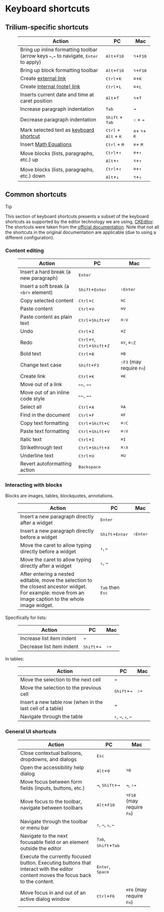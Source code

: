 # Keyboard shortcuts
## Trilium-specific shortcuts

<figure class="table"><table><thead><tr><th>Action</th><th>PC</th><th>Mac</th></tr></thead><tbody><tr><td>Bring up inline formatting toolbar (arrow keys <kbd><span>←</span></kbd>,<kbd><span>→</span></kbd> to navigate, <kbd>Enter</kbd> to apply)</td><td><kbd>Alt</kbd>+<kbd>F10</kbd></td><td><kbd>⌥</kbd>+<kbd>F10</kbd></td></tr><tr><td>Bring up block formatting toolbar</td><td><kbd>Alt</kbd>+<kbd>F10</kbd></td><td><kbd>⌥</kbd>+<kbd>F10</kbd></td></tr><tr><td>Create <a href="Links.md">external link</a></td><td><kbd>Ctrl</kbd>+<kbd>K</kbd></td><td><kbd>⌘</kbd>+<kbd>K</kbd></td></tr><tr><td>Create <a href="Links.md">internal (note) link</a></td><td><kbd>Ctrl</kbd>+<kbd>L</kbd></td><td><kbd>⌘</kbd>+<kbd>L</kbd></td></tr><tr><td>Inserts current date and time at caret position</td><td><kbd>Alt</kbd>+<kbd>T</kbd>&nbsp;</td><td><kbd>⌥</kbd>+<kbd>T</kbd>&nbsp;</td></tr><tr><td>Increase paragraph indentation</td><td><kbd>Tab</kbd></td><td><kbd>⇥</kbd></td></tr><tr><td>Decrease paragraph indentation</td><td><kbd>Shift</kbd> + <kbd>Tab</kbd></td><td><kbd>⇧</kbd> + <kbd>⇥</kbd></td></tr><tr><td>Mark selected text as <a href="Developer-specific%20formatting.md">keyboard shortcut</a></td><td><kbd>Ctrl</kbd> + <kbd>Alt</kbd> + <kbd>K</kbd></td><td><kbd>⌘</kbd>+ <kbd>⌥</kbd>+ <kbd>K</kbd></td></tr><tr><td>Insert&nbsp;<a class="reference-link" href="Math%20Equations.md">Math Equations</a></td><td><kbd>Ctrl</kbd> + <kbd>M</kbd></td><td><kbd>⌘</kbd>+ <kbd>M</kbd></td></tr><tr><td rowspan="2">Move blocks (lists, paragraphs, etc.) up</td><td><kbd>Ctrl</kbd>+<kbd>↑</kbd>&nbsp;</td><td><kbd>⌘</kbd>+<kbd>↑</kbd>&nbsp;</td></tr><tr><td><kbd>Alt</kbd>+<kbd>↑</kbd></td><td><kbd>⌥</kbd>+<kbd>↑</kbd></td></tr><tr><td rowspan="2">Move blocks (lists, paragraphs, etc.) down</td><td><kbd>Ctrl</kbd>+<kbd>↑</kbd></td><td><kbd>⌘</kbd>+<kbd>↑</kbd></td></tr><tr><td><kbd>Alt</kbd>+<kbd>↓</kbd></td><td><kbd>⌥</kbd>+<kbd>↓</kbd></td></tr></tbody></table></figure>

## Common shortcuts

> [!TIP]
> This section of keyboard shortcuts presents a subset of the keyboard shortcuts as supported by the editor technology we are using, <a class="reference-link" href="../../Advanced%20Usage/Technologies%20used/CKEditor.md">CKEditor</a>. The shortcuts were taken from the [official documentation](https://ckeditor.com/docs/ckeditor5/latest/features/accessibility.html#keyboard-shortcuts). Note that not all the shortcuts in the original documentation are applicable (due to using a different configuration).

### Content editing

<figure class="table"><table><thead><tr><th>Action</th><th>PC</th><th>Mac</th></tr></thead><tbody><tr><td>Insert a hard break (a new paragraph)</td><td><kbd>Enter</kbd></td><td>&nbsp;</td></tr><tr><td>Insert a soft break (a <code>&lt;br&gt;</code> element)</td><td><kbd>Shift</kbd>+<kbd>Enter</kbd></td><td><kbd>⇧Enter</kbd></td></tr><tr><td>Copy selected content</td><td><kbd>Ctrl</kbd>+<kbd>C</kbd></td><td><kbd>⌘C</kbd></td></tr><tr><td>Paste content</td><td><kbd>Ctrl</kbd>+<kbd>V</kbd></td><td><kbd>⌘V</kbd></td></tr><tr><td>Paste content as plain text</td><td><kbd>Ctrl</kbd>+<kbd>Shift</kbd>+<kbd>V</kbd></td><td><kbd>⌘⇧V</kbd></td></tr><tr><td>Undo</td><td><kbd>Ctrl</kbd>+<kbd>Z</kbd></td><td><kbd>⌘Z</kbd></td></tr><tr><td>Redo</td><td><kbd>Ctrl</kbd>+<kbd>Y</kbd>, <kbd>Ctrl</kbd>+<kbd>Shift</kbd>+<kbd>Z</kbd></td><td><kbd>⌘Y</kbd>, <kbd>⌘⇧Z</kbd></td></tr><tr><td>Bold text</td><td><kbd>Ctrl</kbd>+<kbd>B</kbd></td><td><kbd>⌘B</kbd></td></tr><tr><td>Change text case</td><td><kbd>Shift</kbd>+<kbd>F3</kbd></td><td><kbd>⇧F3</kbd> (may require <kbd>Fn</kbd>)</td></tr><tr><td>Create link</td><td><kbd>Ctrl</kbd>+<kbd>K</kbd></td><td><kbd>⌘K</kbd></td></tr><tr><td>Move out of a link</td><td><kbd>←←</kbd>, <kbd>→→</kbd></td><td>&nbsp;</td></tr><tr><td>Move out of an inline code style</td><td><kbd>←←</kbd>, <kbd>→→</kbd></td><td>&nbsp;</td></tr><tr><td>Select all</td><td><kbd>Ctrl</kbd>+<kbd>A</kbd></td><td><kbd>⌘A</kbd></td></tr><tr><td>Find in the document</td><td><kbd>Ctrl</kbd>+<kbd>F</kbd></td><td><kbd>⌘F</kbd></td></tr><tr><td>Copy text formatting</td><td><kbd>Ctrl</kbd>+<kbd>Shift</kbd>+<kbd>C</kbd></td><td><kbd>⌘⇧C</kbd></td></tr><tr><td>Paste text formatting</td><td><kbd>Ctrl</kbd>+<kbd>Shift</kbd>+<kbd>V</kbd></td><td><kbd>⌘⇧V</kbd></td></tr><tr><td>Italic text</td><td><kbd>Ctrl</kbd>+<kbd>I</kbd></td><td><kbd>⌘I</kbd></td></tr><tr><td>Strikethrough text</td><td><kbd>Ctrl</kbd>+<kbd>Shift</kbd>+<kbd>X</kbd></td><td><kbd>⌘⇧X</kbd></td></tr><tr><td>Underline text</td><td><kbd>Ctrl</kbd>+<kbd>U</kbd></td><td><kbd>⌘U</kbd></td></tr><tr><td>Revert autoformatting action</td><td><kbd>Backspace</kbd></td><td>&nbsp;</td></tr></tbody></table></figure>

### Interacting with blocks

Blocks are images, tables, blockquotes, annotations.

<figure class="table"><table><thead><tr><th>Action</th><th>PC</th><th>Mac</th></tr></thead><tbody><tr><td>Insert a new paragraph directly after a widget</td><td><kbd>Enter</kbd></td><td>&nbsp;</td></tr><tr><td>Insert a new paragraph directly before a widget</td><td><kbd>Shift</kbd>+<kbd>Enter</kbd></td><td><kbd>⇧Enter</kbd></td></tr><tr><td>Move the caret to allow typing directly before a widget</td><td><kbd>↑</kbd>, <kbd>←</kbd></td><td>&nbsp;</td></tr><tr><td>Move the caret to allow typing directly after a widget</td><td><kbd>↓</kbd>, <kbd>→</kbd></td><td>&nbsp;</td></tr><tr><td>After entering a nested editable, move the selection to the closest ancestor widget. For example: move from an image caption to the whole image widget.</td><td><kbd>Tab</kbd> then <kbd>Esc</kbd></td><td>&nbsp;</td></tr></tbody></table></figure>

Specifically for lists:

<figure class="table"><table><thead><tr><th>Action</th><th>PC</th><th>Mac</th></tr></thead><tbody><tr><td>Increase list item indent</td><td><kbd>⇥</kbd></td><td>&nbsp;</td></tr><tr><td>Decrease list item indent</td><td><kbd>Shift</kbd>+<kbd>⇥</kbd></td><td><kbd>⇧⇥</kbd></td></tr></tbody></table></figure>

In tables:

<figure class="table"><table><thead><tr><th>Action</th><th>PC</th><th>Mac</th></tr></thead><tbody><tr><td>Move the selection to the next cell</td><td><kbd>⇥</kbd></td><td>&nbsp;</td></tr><tr><td>Move the selection to the previous cell</td><td><kbd>Shift</kbd>+<kbd>⇥</kbd></td><td><kbd>⇧⇥</kbd></td></tr><tr><td>Insert a new table row (when in the last cell of a table)</td><td><kbd>⇥</kbd></td><td>&nbsp;</td></tr><tr><td>Navigate through the table</td><td><kbd>↑</kbd>, <kbd>→</kbd>, <kbd>↓</kbd>, <kbd>←</kbd></td><td>&nbsp;</td></tr></tbody></table></figure>

### General UI shortcuts

<figure class="table"><table><thead><tr><th>Action</th><th>PC</th><th>Mac</th></tr></thead><tbody><tr><td>Close contextual balloons, dropdowns, and dialogs</td><td><kbd>Esc</kbd></td><td>&nbsp;</td></tr><tr><td>Open the accessibility help dialog</td><td><kbd>Alt</kbd>+<kbd>0</kbd></td><td><kbd>⌥0</kbd></td></tr><tr><td>Move focus between form fields (inputs, buttons, etc.)</td><td><kbd>⇥</kbd>, <kbd>Shift</kbd>+<kbd>⇥</kbd></td><td><kbd>⇥</kbd>, <kbd>⇧⇥</kbd></td></tr><tr><td>Move focus to the toolbar, navigate between toolbars</td><td><kbd>Alt</kbd>+<kbd>F10</kbd></td><td><kbd>⌥F10</kbd> (may require <kbd>Fn</kbd>)</td></tr><tr><td>Navigate through the toolbar or menu bar</td><td><kbd>↑</kbd>, <kbd>→</kbd>, <kbd>↓</kbd>, <kbd>←</kbd></td><td>&nbsp;</td></tr><tr><td>Navigate to the next focusable field or an element outside the editor</td><td><kbd>Tab</kbd>, <kbd>Shift</kbd>+<kbd>Tab</kbd></td><td>&nbsp;</td></tr><tr><td>Execute the currently focused button. Executing buttons that interact with the editor content moves the focus back to the content.</td><td><kbd>Enter</kbd>, <kbd>Space</kbd></td><td>&nbsp;</td></tr><tr><td>Move focus in and out of an active dialog window</td><td><kbd>Ctrl</kbd>+<kbd>F6</kbd></td><td><kbd>⌘F6</kbd> (may require <kbd>Fn</kbd>)</td></tr></tbody></table></figure>